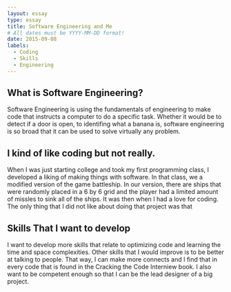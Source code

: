 ```yaml
---
layout: essay
type: essay
title: Software Engineering and Me
# All dates must be YYYY-MM-DD format!
date: 2015-09-08
labels:
  - Coding
  - Skills
  - Engineering
---
```

## What is Software Engineering?

Software Engineering is using the fundamentals of engineering to make code that instructs a computer to do a specific task. Whether it would be to detect if a door is open, to identifing what a banana is, software engineering is so broad that it can be used to solve virtually any problem. 

## I kind of like coding but not really.

When I was just starting college and took my first programming class, I developed a liking of making things with software. In that class, we a modified version of the game battleship. In our version, there are ships that were randomly placed in a 6 by 6 grid and the player had a limited amount of missles to sink all of the ships. It was then when I had a love for coding. The only thing that I did not like about doing that project was that 

## Skills That I want to develop

I want to develop more skills that relate to optimizing code and learning the time and space complexities. Other skills that I would improve is to be better at talking to people. That way, I can make more connects and  I find that in every code that is found in the Cracking the Code Interniew book. I also want to be competent enough so that I can be the lead designer of a big project. 


